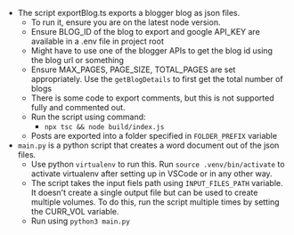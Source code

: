 * The script exportBlog.ts exports a blogger blog as json files.
  * To run it, ensure you are on the latest node version.
  * Ensure BLOG_ID of the blog to export and google API_KEY are available in a .env file in project root
  * Might have to use one of the blogger APIs to get the blog id using the blog url or something
  * Ensure MAX_PAGES, PAGE_SIZE, TOTAL_PAGES are set appropriately. Use the `getBlogDetails` to first get the total number of blogs
  * There is some code to export comments, but this is not supported fully and commented out.
  * Run the script using command:
    * `npx tsc && node build/index.js`
  * Posts are exported into a folder specified in `FOLDER_PREFIX` variable
* `main.py` is a python script that creates a word document out of the json files.
  * Use python `virtualenv` to run this. Run `source .venv/bin/activate` to activate virtualenv after setting up in VSCode or in any other way.
  * The script takes the input fiels path using `INPUT_FILES_PATH` variable. It doesn't create a single output file but can be used to create multiple volumes. To do this, run the script multiple times by setting the CURR_VOL variable.
  * Run using `python3 main.py`
